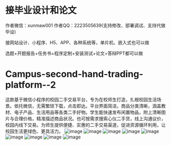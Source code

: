 # 接毕业设计和论文
作者微信：xunmaw001  作者QQ：2223505639(支持修改、部署调试、支持代做毕设)

接网站设计、小程序、H5、APP、各种系统等，单片机、嵌入式也可以做

选题+开题报告+任务书+程序定制+安装测试+论文+答辩PPT都可以做
# Campus-second-hand-trading-platform--2
这款基于微信小程序的校园二手交易平台，专为在校师生打造，扎根校园生活场景。依托微信，无需繁琐下载，点击即达。平台界面简洁，商品分类清晰，涵盖教材、电子产品、生活用品等各类二手好物。学生能快速发布闲置物品，附上清晰图片与合理价格，精准描述商品状况。也可按需求搜索心仪二手货，线上沟通议价，校园内线下交易。为师生提供便捷、实惠的二手交易渠道，促进资源循环利用，让校园生活更绿色、更具活力。 
![image](https://github.com/user-attachments/assets/dee4c76d-b834-48be-944d-2175cb94c772)
![image](https://github.com/user-attachments/assets/5c70360d-3983-4393-8165-06e9c3afcae8)
![image](https://github.com/user-attachments/assets/b1390a03-4347-4eb7-85cb-dfd35535f732)
![image](https://github.com/user-attachments/assets/568c65ff-b81e-4d82-b678-65b2486677ce)
![image](https://github.com/user-attachments/assets/c8cdb1d5-fb3d-4252-9869-b9f99b4b924b)
![image](https://github.com/user-attachments/assets/ad41ebc4-3703-4ed4-9f3b-7205a7594641)
![image](https://github.com/user-attachments/assets/ce37bd3a-9ab0-450e-8ef5-4086c915317c)
![image](https://github.com/user-attachments/assets/76806c10-b6ec-458e-a806-ec203d7ab13b)
![image](https://github.com/user-attachments/assets/44ce6e6d-862b-4822-93a0-efab9f384a31)

